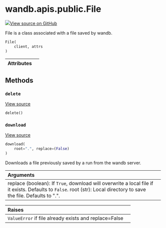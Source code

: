 # wandb.apis.public.File

[![](https://www.tensorflow.org/images/GitHub-Mark-32px.png)View source on GitHub](https://www.github.com/wandb/client/tree/v0.10.32/wandb/apis/public.py#L1662-L1765)

File is a class associated with a file saved by wandb.

```python
File(
    client, attrs
)
```

| Attributes |  |
| :--- | :--- |


## Methods

### `delete` <a id="delete"></a>

[View source](https://www.github.com/wandb/client/tree/v0.10.32/wandb/apis/public.py#L1745-L1758)

```python
delete()
```

### `download` <a id="download"></a>

[View source](https://www.github.com/wandb/client/tree/v0.10.32/wandb/apis/public.py#L1722-L1743)

```python
download(
    root=".", replace=(False)
)
```

Downloads a file previously saved by a run from the wandb server.

| Arguments |  |
| :--- | :--- |
| replace \(boolean\): If `True`, download will overwrite a local file if it exists. Defaults to `False`. root \(str\): Local directory to save the file. Defaults to ".". |  |

| Raises |  |
| :--- | :--- |
| `ValueError` if file already exists and replace=False |  |

